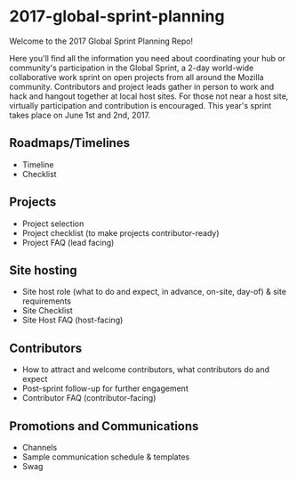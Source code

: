 # 2017-global-sprint-planning

Welcome to the 2017 Global Sprint Planning Repo!

Here you'll find all the information you need about coordinating your hub or community's participation in the Global Sprint, a 2-day world-wide collaborative work sprint on open projects from all around the Mozilla community. Contributors and project leads gather in person to work and hack and hangout together at local host sites. For those not near a host site, virtually participation and contribution is encouraged. This year's sprint takes place on June 1st and 2nd, 2017.


## Roadmaps/Timelines
* Timeline
* Checklist

## Projects
* Project selection
* Project checklist (to make projects contributor-ready)
* Project FAQ (lead facing)

## Site hosting
* Site host role (what to do and expect, in advance, on-site, day-of) & site requirements
* Site Checklist
* Site Host FAQ (host-facing)

## Contributors
* How to attract and welcome contributors, what contributors do and expect 
* Post-sprint follow-up for further engagement
* Contributor FAQ (contributor-facing)

## Promotions and Communications
* Channels
* Sample communication schedule & templates
* Swag


